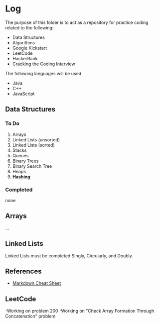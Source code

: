 # Log

The purpose of this folder is to act as a repository for practice coding related to the following:

- Data Structures
- Algorithms
- Google Kickstart
- LeetCode
- HackerRank
- Cracking the Coding Interview

The following languages will be used

- Java
- C++
- JavaScript


## Data Structures

### To Do

1. Arrays
1. Linked Lists (unsorted)
1. Linked Lists (sorted)
1. Stacks
1. Queues
1. Binary Trees
1. Binary Search Tree
1. Heaps
1. **Hashing**

### Completed

none

## Arrays

...

## Linked Lists

Linked Lists must be completed Singly, Circularly, and Doubly. 

## References

- [Markdown Cheat Sheet](http://mdcheatsheet.com)

## LeetCode

-Working on problem 200
-Working on "Check Array Formation Through Concatenation" problem